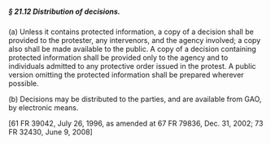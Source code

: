 ##### § 21.12 Distribution of decisions. #####

(a) Unless it contains protected information, a copy of a decision shall be provided to the protester, any intervenors, and the agency involved; a copy also shall be made available to the public. A copy of a decision containing protected information shall be provided only to the agency and to individuals admitted to any protective order issued in the protest. A public version omitting the protected information shall be prepared wherever possible.

(b) Decisions may be distributed to the parties, and are available from GAO, by electronic means.

[61 FR 39042, July 26, 1996, as amended at 67 FR 79836, Dec. 31, 2002; 73 FR 32430, June 9, 2008]